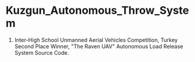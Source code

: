 # Kuzgun_Autonomous_Throw_System
1. Inter-High School Unmanned Aerial Vehicles Competition, Turkey Second Place Winner, "The Raven UAV" Autonomous Load Release System Source Code.
